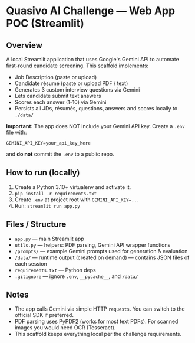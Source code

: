 # Quasivo AI Challenge — Web App POC (Streamlit)

## Overview
A local Streamlit application that uses Google's Gemini API to automate first-round candidate screening.
This scaffold implements:
- Job Description (paste or upload)
- Candidate résumé (paste or upload PDF / text)
- Generates 3 custom interview questions via Gemini
- Lets candidate submit text answers
- Scores each answer (1-10) via Gemini
- Persists all JDs, résumés, questions, answers and scores locally to `./data/`

**Important:** The app does NOT include your Gemini API key. Create a `.env` file with:
```
GEMINI_API_KEY=your_api_key_here
```
and **do not** commit the `.env` to a public repo.

## How to run (locally)
1. Create a Python 3.10+ virtualenv and activate it.
2. `pip install -r requirements.txt`
3. Create `.env` at project root with `GEMINI_API_KEY=...`
4. Run: `streamlit run app.py`

## Files / Structure
- `app.py` — main Streamlit app
- `utils.py` — helpers: PDF parsing, Gemini API wrapper functions
- `/prompts/` — example Gemini prompts used for generation & evaluation
- `/data/` — runtime output (created on demand) — contains JSON files of each session
- `requirements.txt` — Python deps
- `.gitignore` — ignore `.env`, `__pycache__`, and `/data/`

## Notes
- The app calls Gemini via simple HTTP `requests`. You can switch to the official SDK if preferred.
- PDF parsing uses PyPDF2 (works for most text PDFs). For scanned images you would need OCR (Tesseract).
- This scaffold keeps everything local per the challenge requirements.
